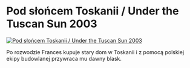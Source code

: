 Pod słońcem Toskanii / Under the Tuscan Sun 2003 
=============
[![Pod słońcem Toskanii / Under the Tuscan Sun 2003 ](http://vidos.pl/images/player.gif)](http://vidos.pl/pod-sloncem-toskanii-under-the-tuscan-sun-2003)

 Po rozwodzie Frances kupuje stary dom w Toskanii i z pomocą polskiej ekipy budowlanej przywraca mu dawny blask.

